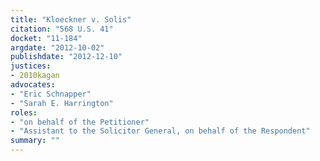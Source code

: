 ```yaml
---
title: "Kloeckner v. Solis"
citation: "568 U.S. 41"
docket: "11-184"
argdate: "2012-10-02"
publishdate: "2012-12-10"
justices:
- 2010kagan
advocates:
- "Eric Schnapper"
- "Sarah E. Harrington"
roles:
- "on behalf of the Petitioner"
- "Assistant to the Solicitor General, on behalf of the Respondent"
summary: ""
---
```


